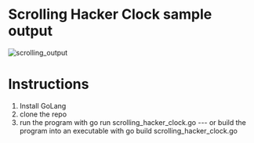# Scrolling Hacker Clock sample output
![scrolling_output](https://github.com/user-attachments/assets/2013443e-d4fd-4f9c-886f-b9e8ffc2d1a7)


# Instructions  
1. Install GoLang
2. clone the repo
3. run the program with go run scrolling_hacker_clock.go   --- or build the program into an executable with go build scrolling_hacker_clock.go   
